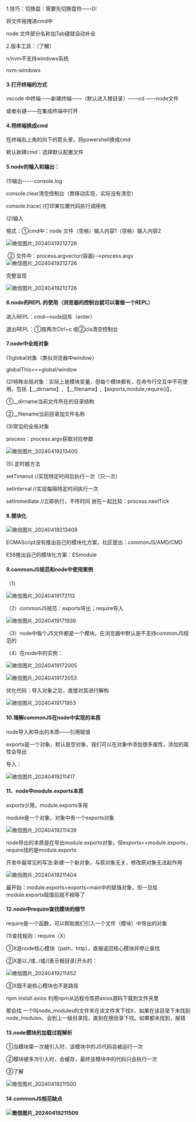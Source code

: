 1.技巧：切换盘：需要先切换盘符——D:

将文件拖拽进cmd中

node 文件部分名称加Tab键就自动补全

2.版本工具：（了解）

n/nvm不支持windows系统

nvm-windows

#### 3.打开终端的方式

vscode 中终端——新建终端——（默认进入根目录）——cd ——node文件

或者右键——在集成终端中打开

#### 4.将终端换成cmd

在终端右上角的向下的箭头里，将powershell换成cmd

默认新建cmd：选择默认配置文件

#### 5.node的输入和输出：

(1)输出-----console.log

console.clear清空控制台（靠移动实现，实际没有清空）

console.trace( )打印某位置代码执行调用栈

(2)输入

格式：①cmd中：node 文件（空格）输入内容1（空格）输入内容2

![微信图片_20240419212726](https://jingluming.oss-cn-beijing.aliyuncs.com/%E5%BE%AE%E4%BF%A1%E5%9B%BE%E7%89%87_20240419212726.jpg)

​         ②   文件中：process.argvector(容器)——>process.argv ![微信图片_20240419212726](https://jingluming.oss-cn-beijing.aliyuncs.com/%E5%BE%AE%E4%BF%A1%E5%9B%BE%E7%89%87_20240419212726.jpg)

完整呈现

![微信图片_20240419212726](https://jingluming.oss-cn-beijing.aliyuncs.com/%E5%BE%AE%E4%BF%A1%E5%9B%BE%E7%89%87_20240419212726.jpg)

#### 6.node的REPL 的使用（浏览器的控制台就可以看做一个REPL）

进入REPL：cmd—node回车（enter）

退出REPL：①按两次Ctrl+c  或②cls清空控制台

#### 7.node中全局对象

(1)global对象（类似浏览器中window）

globalThis===global/window

(2)特殊全局对象：实际上是模块变量，但每个模块都有，在命令行交互中不可使用。包括【__dirname】,   【__filename】,【exports,module,require()】。

①__dirname当前文件所在的目录结构

②__filename当前目录加文件名称

(3)常见的全局对象

process：process.argv获取对应参数

![微信图片_20240419213400](https://jingluming.oss-cn-beijing.aliyuncs.com/%E5%BE%AE%E4%BF%A1%E5%9B%BE%E7%89%87_20240419213400.jpg)

(5).定时器方法

setTimeout //实现特定时间后执行一次（只一次）

setInterval //实现每隔特定时间执行一次 

setImmediate //立即执行，不传时间         放在一起比较：process.nextTick

#### 8.模块化

![微信图片_20240419213408](https://jingluming.oss-cn-beijing.aliyuncs.com/%E5%BE%AE%E4%BF%A1%E5%9B%BE%E7%89%87_20240419213408.jpg)

ECMAScript没有推出自己的模块化方案，社区提出：commonJS/AMD/CMD

ES6推出自己的模块化方案：ESmodule

#### 9.commonJS规范和node中使用案例

（1）

![微信图片_20240419172113](https://jingluming.oss-cn-beijing.aliyuncs.com/%E5%BE%AE%E4%BF%A1%E5%9B%BE%E7%89%87_20240419172113.jpg)

（2）commonJS规范：exports导出；require导入

![微信图片_20240419171936](https://jingluming.oss-cn-beijing.aliyuncs.com/%E5%BE%AE%E4%BF%A1%E5%9B%BE%E7%89%87_20240419171936.jpg)

（3）node中每个JS文件都是一个模块。在浏览器中默认是不支持commonJS规范的

（4）在node中的实例：

![微信图片_20240419172005](https://jingluming.oss-cn-beijing.aliyuncs.com/%E5%BE%AE%E4%BF%A1%E5%9B%BE%E7%89%87_20240419172005.jpg)

![微信图片_20240419172053](https://jingluming.oss-cn-beijing.aliyuncs.com/%E5%BE%AE%E4%BF%A1%E5%9B%BE%E7%89%87_20240419172053.jpg)



优化代码：导入对象之后，直接对其进行解构

![微信图片_20240419171953](https://jingluming.oss-cn-beijing.aliyuncs.com/%E5%BE%AE%E4%BF%A1%E5%9B%BE%E7%89%87_20240419171953.jpg)

#### 10.理解commonJS在node中实现的本质

node导入和导出的本质——引用赋值

exports是一个对象，默认是空对象，我们可以在对象中添加很多属性，添加的属性会导出

导入：

![微信图片_20240419211417](https://jingluming.oss-cn-beijing.aliyuncs.com/%E5%BE%AE%E4%BF%A1%E5%9B%BE%E7%89%87_20240419211417.jpg)



#### 11、node中module.exports本质

exports少用，module.exports多用

module是一个对象，对象中有一个exports对象

![微信图片_20240419211439](https://jingluming.oss-cn-beijing.aliyuncs.com/%E5%BE%AE%E4%BF%A1%E5%9B%BE%E7%89%87_20240419211439.jpg)

node导出的本质是在导出module.exports对象，但exports==module.exports，require找的是module.exports

开发中最常见的写法:新建一个新对象，与原对象无关，修改原对象无法起作用

![微信图片_20240419211404](https://jingluming.oss-cn-beijing.aliyuncs.com/%E5%BE%AE%E4%BF%A1%E5%9B%BE%E7%89%87_20240419211404.jpg)

最开始：module.exports=exports=main中的赋值对象，但一旦给module.exports赋值后就不相等了

#### 12.node中require查找模块的细节

require是一个函数，可以帮助我们引入一个文件（模块）中导出的对象

(1)查找规则：require（X）

①X是node核心模块（path，http），直接返回核心模块并停止查找

②X是以./或../或/(表示根目录)开头的：

![微信图片_20240419211452](https://jingluming.oss-cn-beijing.aliyuncs.com/%E5%BE%AE%E4%BF%A1%E5%9B%BE%E7%89%87_20240419211452.jpg)

③X既不是核心模块也不是路径

npm install axios 利用npm从远程仓库把axios源码下载到文件夹里

那会找   一个叫node_modules的文件夹在该文件夹下找X，如果在该目录下未找到node_modules，会到上一级目录找，直到在根目录下找。如果都未找到，报错

#### 13.node模块的加载过程解析

①当模块第一次被引入时，该模块中的JS代码会被运行一次

②模块被多次引入时，会缓存，最终该模块中的代码只会执行一次

③了解

![微信图片_20240419211500](https://jingluming.oss-cn-beijing.aliyuncs.com/%E5%BE%AE%E4%BF%A1%E5%9B%BE%E7%89%87_20240419211500.jpg)

#### 14.commonJS规范缺点

#### ![微信图片_20240419211509](https://jingluming.oss-cn-beijing.aliyuncs.com/%E5%BE%AE%E4%BF%A1%E5%9B%BE%E7%89%87_20240419211509.jpg)